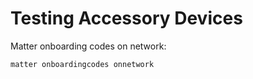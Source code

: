 # Testing Accessory Devices

Matter onboarding codes on network:

```Bash
matter onboardingcodes onnetwork
```